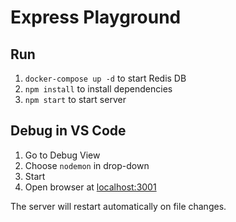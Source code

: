 # Express Playground

## Run

1. `docker-compose up -d` to start Redis DB
1. `npm install` to install dependencies
1. `npm start` to start server


## Debug in VS Code

1. Go to Debug View
1. Choose `nodemon` in drop-down
1. Start
1. Open browser at [localhost:3001](localhost:3001)

The server will restart automatically on file changes.